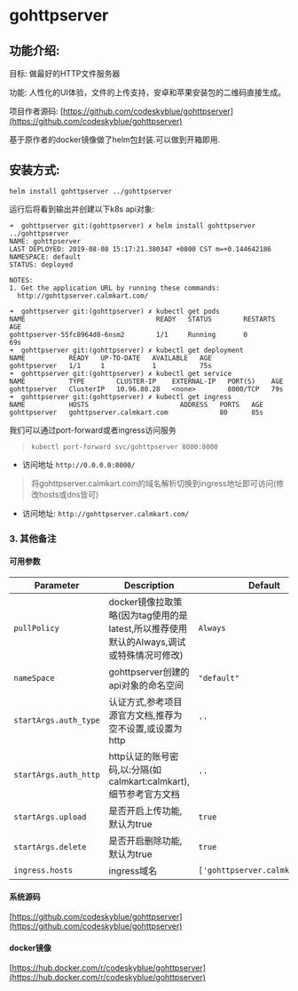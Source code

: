 # gohttpserver

## 功能介绍:

目标: 做最好的HTTP文件服务器

功能: 人性化的UI体验，文件的上传支持，安卓和苹果安装包的二维码直接生成。

项目作者源码: [https://github.com/codeskyblue/gohttpserver](https://github.com/codeskyblue/gohttpserver)

基于原作者的docker镜像做了helm包封装.可以做到开箱即用.


## 安装方式:
```shell
helm install gohttpserver ../gohttpserver 
```

运行后将看到输出并创建以下k8s api对象:
```shell
➜  gohttpserver git:(gohttpserver) ✗ helm install gohttpserver ../gohttpserver
NAME: gohttpserver
LAST DEPLOYED: 2019-08-08 15:17:21.380347 +0800 CST m=+0.144642186
NAMESPACE: default
STATUS: deployed

NOTES:
1. Get the application URL by running these commands:
  http://gohttpserver.calmkart.com/

➜  gohttpserver git:(gohttpserver) ✗ kubectl get pods
NAME                                 READY   STATUS        RESTARTS   AGE
gohttpserver-55fc8964d8-6nsm2        1/1     Running       0          69s
➜  gohttpserver git:(gohttpserver) ✗ kubectl get deployment
NAME           READY   UP-TO-DATE   AVAILABLE   AGE
gohttpserver   1/1     1            1           75s
➜  gohttpserver git:(gohttpserver) ✗ kubectl get service
NAME           TYPE        CLUSTER-IP    EXTERNAL-IP   PORT(S)    AGE
gohttpserver   ClusterIP   10.96.80.28   <none>        8000/TCP   79s
➜  gohttpserver git:(gohttpserver) ✗ kubectl get ingress
NAME           HOSTS                       ADDRESS   PORTS   AGE
gohttpserver   gohttpserver.calmkart.com             80      85s
```

我们可以通过port-forward或者ingress访问服务

>`kubectl port-forward svc/gohttpserver 8000:8000`
- 访问地址 `http://0.0.0.0:8000/`

>将gohttpserver.calmkart.com的域名解析切换到ingress地址即可访问(修改hosts或dns皆可)
- 访问地址: `http://gohttpserver.calmkart.com/`

### 3. 其他备注

#### 可用参数
| Parameter | Description | Default |
| ----- | ----------- | ------ |
| `pullPolicy` | docker镜像拉取策略(因为tag使用的是latest,所以推荐使用默认的Always,调试或特殊情况可修改) |`Always`|
| `nameSpace` | gohttpserver创建的api对象的命名空间 |`"default"`|
| `startArgs.auth_type` | 认证方式,参考项目源官方文档,推荐为空不设置,或设置为http | `''` |
| `startArgs.auth_http` | http认证的账号密码,以:分隔(如calmkart:calmkart),细节参考官方文档 | `''` |
| `startArgs.upload` | 是否开启上传功能,默认为true | `true` |
| `startArgs.delete` | 是否开启删除功能,默认为true | `true` |
| `ingress.hosts` | ingress域名 | `['gohttpserver.calmkart.com']` |

#### 系统源码

[https://github.com/codeskyblue/gohttpserver](https://github.com/codeskyblue/gohttpserver)

#### docker镜像

[https://hub.docker.com/r/codeskyblue/gohttpserver](https://hub.docker.com/r/codeskyblue/gohttpserver)